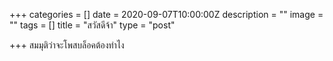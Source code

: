 +++
categories = []
date = 2020-09-07T10:00:00Z
description = ""
image = ""
tags = []
title = "สวัสดีจ้า"
type = "post"

+++
สมมุติว่าจะโพสบล็อคต้องทำไง